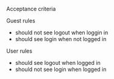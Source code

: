 Acceptance criteria

Guest rules
- should not see logout when loggin in
- should see login when not logged in

User rules
- should see logout when logged in
- should not see login when logged in
